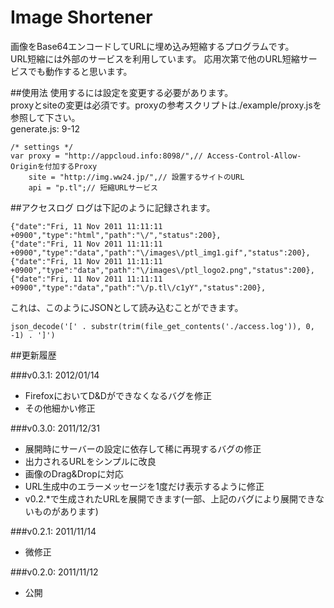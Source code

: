 Image Shortener
===

画像をBase64エンコードしてURLに埋め込み短縮するプログラムです。  
URL短縮には外部のサービスを利用しています。
応用次第で他のURL短縮サービスでも動作すると思います。

##使用法
使用するには設定を変更する必要があります。  
proxyとsiteの変更は必須です。proxyの参考スクリプトは./example/proxy.jsを参照して下さい。  
generate.js: 9-12

	/* settings */
	var	proxy = "http://appcloud.info:8098/",// Access-Control-Allow-Originを付加するProxy
		site = "http://img.ww24.jp/",// 設置するサイトのURL
		api = "p.tl";// 短縮URLサービス

##アクセスログ
ログは下記のように記録されます。

	{"date":"Fri, 11 Nov 2011 11:11:11 +0900","type":"html","path":"\/","status":200},
	{"date":"Fri, 11 Nov 2011 11:11:11 +0900","type":"data","path":"\/images\/ptl_img1.gif","status":200},
	{"date":"Fri, 11 Nov 2011 11:11:11 +0900","type":"data","path":"\/images\/ptl_logo2.png","status":200},
	{"date":"Fri, 11 Nov 2011 11:11:11 +0900","type":"data","path":"\/p.tl\/c1yY","status":200},

これは、このようにJSONとして読み込むことができます。

	json_decode('[' . substr(trim(file_get_contents('./access.log')), 0, -1) . ']')

##更新履歴

###v0.3.1: 2012/01/14
- FirefoxにおいてD&Dができなくなるバグを修正
- その他細かい修正

###v0.3.0: 2011/12/31
- 展開時にサーバーの設定に依存して稀に再現するバグの修正
- 出力されるURLをシンプルに改良
- 画像のDrag&Dropに対応
- URL生成中のエラーメッセージを1度だけ表示するように修正
- v0.2.*で生成されたURLを展開できます(一部、上記のバグにより展開できないものがあります)

###v0.2.1: 2011/11/14
- 微修正

###v0.2.0: 2011/11/12
- 公開